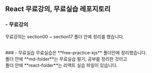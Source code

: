 ## React 무료강의, 무료실습 레포지토리

### - 무료강의
  무료강의는 section00 ~ section17 폴더 안에 정리를 했습니다.

<br/>
### - 무료실습
  무료실습은 **free-practice-kjs** 폴더안에 정리했습니다. <br/>
  폴더 안에 **md-folder**는 무료실습 필기, 공부를 정리한 것이고 <br/>
  폴더 안에 **react-folder**는 리액트 실습 파일이 있습니다.
